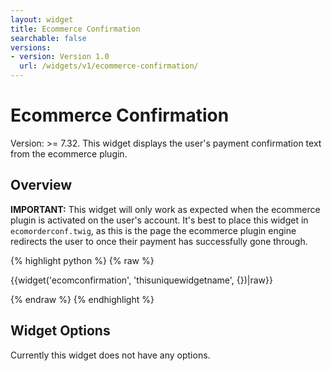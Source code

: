 ```yaml
---
layout: widget
title: Ecommerce Confirmation
searchable: false
versions:
- version: Version 1.0
  url: /widgets/v1/ecommerce-confirmation/
---
```


# Ecommerce Confirmation

Version: >= 7.32. This widget displays the user's payment confirmation text from the ecommerce plugin.

## Overview

**IMPORTANT:** This widget will only work as expected when the ecommerce plugin is activated on the user's account. It's best to place this widget in `ecomorderconf.twig`, as this is the page the ecommerce plugin engine redirects the user to once their payment has successfully gone through.

{% highlight python %}
{% raw %}

{{widget('ecomconfirmation', 'thisuniquewidgetname', {})|raw}}

{% endraw %}
{% endhighlight %}

## Widget Options

Currently this widget does not have any options.
